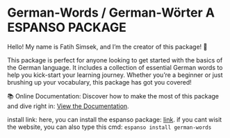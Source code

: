 # German-Words / German-Wörter A ESPANSO PACKAGE
Hello! My name is Fatih Simsek, and I’m the creator of this package! 🎉

This package is perfect for anyone looking to get started with the basics of the German language. It includes a collection of essential German words to help you kick-start your learning journey. Whether you’re a beginner or just brushing up your vocabulary, this package has got you covered!

📚 Online Documentation:
Discover how to make the most of this package and dive right in: [View the Documentation](https://espanso.org/docs/get-started/).

install link: 
here, you can install the espanso package: [link](https://hub.espanso.org/german-words). 
if you cant wisit the website, you can also type this cmd: `espanso install german-words`
